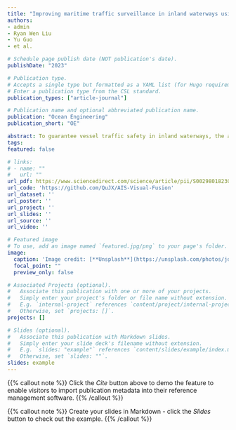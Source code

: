 ```yaml
---
title: "Improving maritime traffic surveillance in inland waterways using the robust fusion of AIS and visual data"
authors:
- admin
- Ryan Wen Liu
- Yu Guo
- et al.

# Schedule page publish date (NOT publication's date).
publishDate: "2023"

# Publication type.
# Accepts a single type but formatted as a YAML list (for Hugo requirements).
# Enter a publication type from the CSL standard.
publication_types: ["article-journal"]

# Publication name and optional abbreviated publication name.
publication: "Ocean Engineering"
publication_short: "OE"

abstract: To guarantee vessel traffic safety in inland waterways, the automatic identification system (AIS) and shore-based cameras have been widely adopted to monitor moving vessels. The AIS data could provide the unique maritime mobile service identity (MMSI), position coordinates (i.e., latitude and longitude), course over ground, and speed over ground for the vessels of interest. In contrast, the cameras could directly display the visual appearance of vessels but fail to accurately grasp the vessels’ identity information and motion parameters. In this paper, we propose to improve the maritime traffic surveillance in inland waterways using the robust fusion of AIS and visual data. It is able to obtain more accurate vessel tracking results and kinematic characteristics. In particular, to robustly track the visual vessels under complex scenarios, we first propose an anti-occlusion vessel tracking method based on the simple online and real-time tracking with a deep association metric (DeepSORT) method. We then preprocess and predict the vessel positions to obtain synchronous AIS and visual data. Before the implementation of AIS and visual data fusion, the AIS position coordinates in the geodetic coordinate system will be projected into the image coordinate system via the coordinate transformation. A multi-feature similarity measurement-based Hungarian algorithm is finally proposed to robustly and accurately fuse the AIS and visual data in the image coordinate system. For the sake of repeating fusion experiments, we have also presented a new multi-sensor dataset containing AIS data and shore-based camera imagery. The quantitative and qualitative experiments show that our fusion method is capable of improving the maritime traffic surveillance in inland waterways. It can overcome the vessel occlusion problem and fully utilizes the advantages of multi-source data to promote the maritime surveillance, resulting in enhanced vessel traffic safety and efficiency.
tags:
featured: false

# links:
# - name: ""
#   url: ""
url_pdf: https://www.sciencedirect.com/science/article/pii/S0029801823005826
url_code: 'https://github.com/QuJX/AIS-Visual-Fusion'
url_dataset: ''
url_poster: ''
url_project: ''
url_slides: ''
url_source: ''
url_video: ''

# Featured image
# To use, add an image named `featured.jpg/png` to your page's folder. 
image:
  caption: 'Image credit: [**Unsplash**](https://unsplash.com/photos/jdD8gXaTZsc)'
  focal_point: ""
  preview_only: false

# Associated Projects (optional).
#   Associate this publication with one or more of your projects.
#   Simply enter your project's folder or file name without extension.
#   E.g. `internal-project` references `content/project/internal-project/index.md`.
#   Otherwise, set `projects: []`.
projects: []

# Slides (optional).
#   Associate this publication with Markdown slides.
#   Simply enter your slide deck's filename without extension.
#   E.g. `slides: "example"` references `content/slides/example/index.md`.
#   Otherwise, set `slides: ""`.
slides: example
---
```


{{% callout note %}}
Click the *Cite* button above to demo the feature to enable visitors to import publication metadata into their reference management software.
{{% /callout %}}

{{% callout note %}}
Create your slides in Markdown - click the *Slides* button to check out the example.
{{% /callout %}}